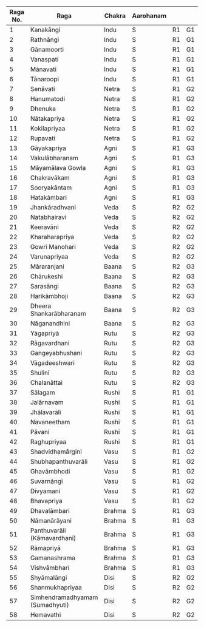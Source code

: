 |Raga No.|Raga                       |Chakra|Aarohanam|        |    |      |         |        |    |      | 
|--------|---------------------------|------|---------|--------|----|------|---------|--------|----|------|
|1       |Kanakāngi                  |Indu  |S        |R1      |G1  |M1    |P        |D1      |N1  |S     |
|2       |Rathnāngi                  |Indu  |S        |R1      |G1  |M1    |P        |D1      |N2  |S     |
|3       |Gānamoorti                 |Indu  |S        |R1      |G1  |M1    |P        |D1      |N3  |S     |
|4       |Vanaspati                  |Indu  |S        |R1      |G1  |M1    |P        |D2      |N1  |S     |
|5       |Mānavati                   |Indu  |S        |R1      |G1  |M1    |P        |D2      |N2  |S     |
|6       |Tānaroopi                  |Indu  |S        |R1      |G1  |M1    |P        |D2      |N3  |S     |
|7       |Senāvati                   |Netra |S        |R1      |G2  |M1    |P        |D1      |N1  |S     |
|8       |Hanumatodi                 |Netra |S        |R1      |G2  |M1    |P        |D1      |N2  |S     |
|9       |Dhenuka                    |Netra |S        |R1      |G2  |M1    |P        |D1      |N3  |S     |
|10      |Nātakapriya                |Netra |S        |R1      |G2  |M1    |P        |D2      |N2  |S     |
|11      |Kokilapriyaa               |Netra |S        |R1      |G2  |M1    |P        |D2      |N3  |S     |
|12      |Rupavati                   |Netra |S        |R1      |G2  |M1    |P        |D3      |N3  |S     |
|13      |Gāyakapriya                |Agni  |S        |R1      |G3  |M1    |P        |D1      |N1  |S     |
|14      |Vakulābharanam             |Agni  |S        |R1      |G3  |M1    |P        |D1      |N2  |S     |
|15      |Māyamālava Gowla           |Agni  |S        |R1      |G3  |M1    |P        |D1      |N3  |S     |
|16      |Chakravākam                |Agni  |S        |R1      |G3  |M1    |P        |D2      |N2  |S     |
|17      |Sooryakāntam               |Agni  |S        |R1      |G3  |M1    |P        |D2      |N3  |S     |
|18      |Hatakāmbari                |Agni  |S        |R1      |G3  |M1    |P        |D3      |N3  |S     |
|19      |Jhankāradhvani             |Veda  |S        |R2      |G2  |M1    |P        |D1      |N1  |S     |
|20      |Natabhairavi               |Veda  |S        |R2      |G2  |M1    |P        |D1      |N2  |S     |
|21      |Keeravāni                  |Veda  |S        |R2      |G2  |M1    |P        |D1      |N3  |S     |
|22      |Kharaharapriya             |Veda  |S        |R2      |G2  |M1    |P        |D2      |N2  |S     |
|23      |Gowri Manohari             |Veda  |S        |R2      |G2  |M1    |P        |D2      |N3  |S     |
|24      |Varunapriyaa               |Veda  |S        |R2      |G2  |M1    |P        |D2      |N3  |S     |
|25      |Māraranjani                |Baana |S        |R2      |G3  |M1    |P        |D1      |N1  |S     |
|26      |Chārukeshi                 |Baana |S        |R2      |G3  |M1    |P        |D1      |N2  |S     |
|27      |Sarasāngi                  |Baana |S        |R2      |G3  |M1    |P        |D1      |N3  |S     |
|28      |Harikāmbhoji               |Baana |S        |R2      |G3  |M1    |P        |D2      |N2  |S     |
|29      |Dheera Shankarābharanam    |Baana |S        |R2      |G3  |M1    |P        |D2      |N3  |S     |
|30      |Nāganandhini               |Baana |S        |R2      |G3  |M1    |P        |D3      |N3  |S     |
|31      |Yāgapriyā                  |Rutu  |S        |R2      |G3  |M1    |P        |D1      |N1  |S     |
|32      |Rāgavardhani               |Rutu  |S        |R2      |G3  |M1    |P        |D1      |N2  |S     |
|33      |Gangeyabhushani            |Rutu  |S        |R2      |G3  |M1    |P        |D1      |N3  |S     |
|34      |Vāgadeeshwari              |Rutu  |S        |R2      |G3  |M1    |P        |D2      |N2  |S     |
|35      |Shulini                    |Rutu  |S        |R2      |G3  |M1    |P        |D2      |N3  |S     |
|36      |Chalanāttai                |Rutu  |S        |R2      |G3  |M1    |P        |D3      |N3  |S     |
|37      |Sālagam                    |Rushi |S        |R1      |G1  |M2    |P        |D1      |N1  |S     |
|38      |Jalārnavam                 |Rushi |S        |R1      |G1  |M2    |P        |D1      |N2  |S     |
|39      |Jhālavarāli                |Rushi |S        |R1      |G1  |M2    |P        |D1      |N3  |S     |
|40      |Navaneetham                |Rushi |S        |R1      |G1  |M2    |P        |D2      |N2  |S     |
|41      |Pāvani                     |Rushi |S        |R1      |G1  |M2    |P        |D2      |N3  |S     |
|42      |Raghupriyaa                |Rushi |S        |R1      |G1  |M2    |P        |D3      |N3  |S     |
|43      |Shadvidhamārgini           |Vasu  |S        |R1      |G2  |M2    |P        |D2      |N2  |S     |
|44      |Shubhapanthuvarāli         |Vasu  |S        |R1      |G2  |M2    |P        |D1      |N3  |S     |
|45      |Ghavāmbhodi                |Vasu  |S        |R1      |G2  |M2    |P        |D1      |N1  |S     |
|46      |Suvarnāngi                 |Vasu  |S        |R1      |G2  |M2    |P        |D2      |N3  |S     |
|47      |Divyamani                  |Vasu  |S        |R1      |G2  |M2    |P        |D3      |N3  |S     |
|48      |Bhavapriya                 |Vasu  |S        |R1      |G2  |M2    |P        |D1      |N2  |S     |
|49      |Dhavalāmbari               |Brahma|S        |R1      |G3  |M2    |P        |D1      |N1  |S     |
|50      |Nāmanārāyani               |Brahma|S        |R1      |G3  |M2    |P        |D1      |N2  |S     |
|51      |Panthuvarāli (Kāmavardhani)|Brahma|S        |R1      |G3  |M2    |P        |D1      |N3  |S     |
|52      |Rāmapriyā                  |Brahma|S        |R1      |G3  |M2    |P        |D2      |N2  |S     |
|53      |Gamanashrama               |Brahma|S        |R1      |G3  |M2    |P        |D2      |N3  |S     |
|54      |Vishvāmbhari               |Brahma|S        |R1      |G3  |M2    |P        |D3      |N3  |S     |
|55      |Shyāmalāngi                |Disi  |S        |R2      |G2  |M2    |P        |D1      |N1  |S     |
|56      |Shanmukhapriyaa            |Disi  |S        |R2      |G2  |M2    |P        |D1      |N2  |S     |
|57       | Simhendramadhyamam (Sumadhyuti) |Disi | S        |R2      |G2  |M2    |P        |D1      |N3  |S     |
|58       | Hemavathi |Disi | S        |R2      |G2  |M2    |P        |D2      |N2  |S     |
